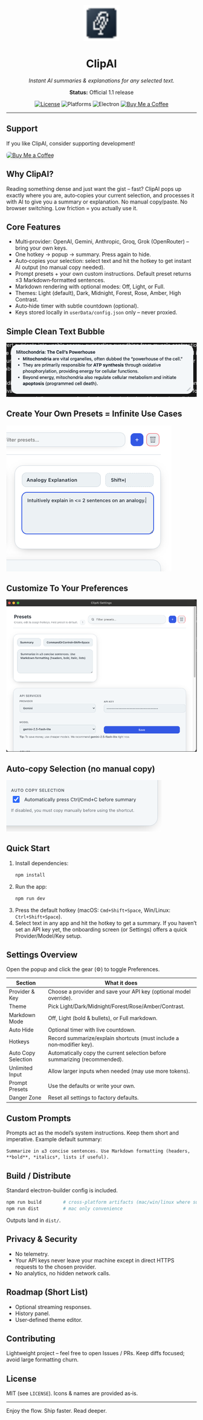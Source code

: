 <div align="center">
  <img src="icons/icon.png" width="96" alt="ClipAI icon" /><br/>
  <h1>ClipAI</h1>
  <p><em>Instant AI summaries & explanations for any selected text.</em></p>
  <strong>Status:</strong> Official 1.1 release
	<br/>
	<!-- Badges -->
	<p>
		<a href="LICENSE"><img alt="License" src="https://img.shields.io/badge/License-MIT-green.svg"></a>
		<img alt="Platforms" src="https://img.shields.io/badge/platform-macOS%20|%20Windows%20|%20Linux-informational">
		<img alt="Electron" src="https://img.shields.io/badge/electron-29.x-47848F?logo=electron&logoColor=white">
		<a href="https://buymeacoffee.com/eightl" target="_blank"><img src="https://img.shields.io/badge/Buy%20Me%20a%20Coffee-support-yellow?logo=buy-me-a-coffee&style=flat" alt="Buy Me a Coffee"></a>
	</p>
</div>

---

## Support

If you like ClipAI, consider supporting development!

<a href="https://buymeacoffee.com/eightl" target="_blank">
	<img src="https://cdn.buymeacoffee.com/buttons/v2/default-yellow.png" alt="Buy Me a Coffee" height="40" style="border-radius:6px;box-shadow:0 2px 8px -4px #0003;" />
</a>

## Why ClipAI?
Reading something dense and just want the gist – fast? ClipAI pops up exactly where you are, auto‑copies your current selection, and processes it with AI to give you a summary or explanation. No manual copy/paste. No browser switching. Low friction = you actually use it.

## Core Features
* Multi‑provider: OpenAI, Gemini, Anthropic, Groq, Grok (OpenRouter) – bring your own keys.
* One hotkey -> popup -> summary. Press again to hide.
* Auto‑copies your selection: select text and hit the hotkey to get instant AI output (no manual copy needed).
* Prompt presets + your own custom instructions. Default preset returns ≤3 Markdown‑formatted sentences.
* Markdown rendering with optional modes: Off, Light, or Full.
* Themes: Light (default), Dark, Midnight, Forest, Rose, Amber, High Contrast.
* Auto‑hide timer with subtle countdown (optional).
* Keys stored locally in `userData/config.json` only – never proxied.

## Simple Clean Text Bubble
![bubble](images/ClipAIBubble.png)

## Create Your Own Presets = Infinite Use Cases
![prompt](images/ClipAISettings2.png)

## Customize To Your Preferences
![settings](images/ClipAISettings1.png)

## Auto‑copy Selection (no manual copy)
![auto-copy](images/ClipAI_autocopy.png)

## Quick Start
1. Install dependencies:
	```bash
	npm install
	```
2. Run the app:
	```bash
	npm run dev
	```
3. Press the default hotkey (macOS: `Cmd+Shift+Space`, Win/Linux: `Ctrl+Shift+Space`).
4. Select text in any app and hit the hotkey to get a summary. If you haven’t set an API key yet, the onboarding screen (or Settings) offers a quick Provider/Model/Key setup.

## Settings Overview
Open the popup and click the gear (⚙) to toggle Preferences.

Section | What it does
------- | -------------
Provider & Key | Choose a provider and save your API key (optional model override).
Theme | Pick Light/Dark/Midnight/Forest/Rose/Amber/Contrast.
Markdown Mode | Off, Light (bold & bullets), or Full markdown.
Auto Hide | Optional timer with live countdown.
Hotkeys | Record summarize/explain shortcuts (must include a non‑modifier key).
Auto Copy Selection | Automatically copy the current selection before summarizing (recommended).
Unlimited Input | Allow larger inputs when needed (may use more tokens).
Prompt Presets | Use the defaults or write your own.
Danger Zone | Reset all settings to factory defaults.

## Custom Prompts
Prompts act as the model’s system instructions. Keep them short and imperative. Example default summary:
```
Summarize in ≤3 concise sentences. Use Markdown formatting (headers, **bold**, *italics*, lists if useful).
```

## Build / Distribute
Standard electron-builder config is included.
```bash
npm run build        # cross‑platform artifacts (mac/win/linux where supported)
npm run dist         # mac only convenience
```
Outputs land in `dist/`.

## Privacy & Security
* No telemetry.
* Your API keys never leave your machine except in direct HTTPS requests to the chosen provider.
* No analytics, no hidden network calls.

## Roadmap (Short List)
* Optional streaming responses.
* History panel.
* User‑defined theme editor.

## Contributing
Lightweight project – feel free to open Issues / PRs. Keep diffs focused; avoid large formatting churn.

## License
MIT (see `LICENSE`). Icons & names are provided as‑is.

---
Enjoy the flow. Ship faster. Read deeper.
